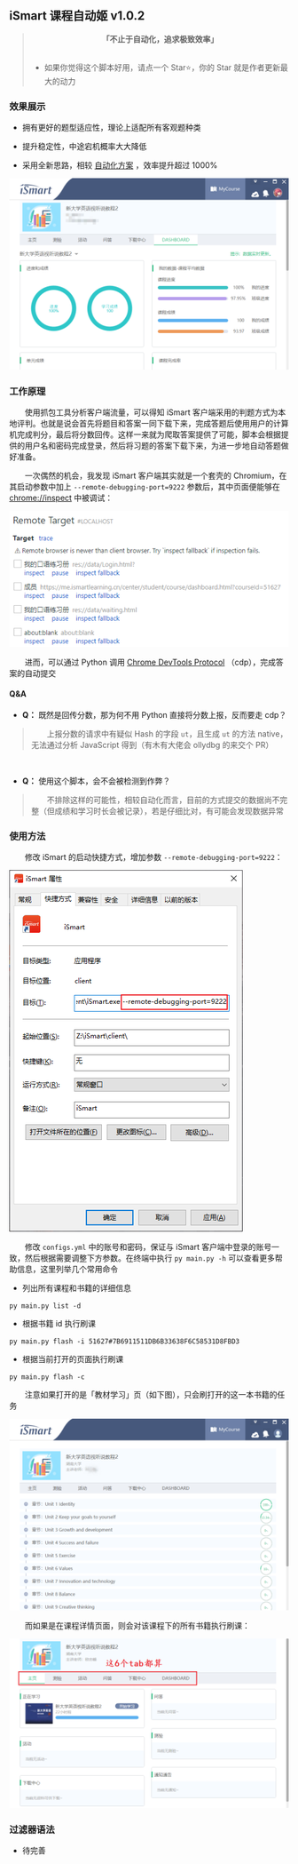 ## iSmart 课程自动姬 v1.0.2

> <div align="center"><b>「不止于自动化，追求极致效率」</b></div><br/>
> 
> * 如果你觉得这个脚本好用，请点一个 Star⭐，你的 Star 就是作者更新最大的动力

### 效果展示

* 拥有更好的题型适应性，理论上适配所有客观题种类
  
* 提升稳定性，中途宕机概率大大降低

* 采用全新思路，相较 [自动化方案](https://github.com/Mufanc/iSmartAuto) ，效率提升超过 1000%

![](images/demo.png)
 

### 工作原理

&emsp;&emsp;使用抓包工具分析客户端流量，可以得知 iSmart 客户端采用的判题方式为本地评判。也就是说会首先将题目和答案一同下载下来，完成答题后使用用户的计算机完成判分，最后将分数回传。这样一来就为爬取答案提供了可能，脚本会根据提供的用户名和密码完成登录，然后将习题的答案下载下来，为进一步地自动答题做好准备。

&emsp;&emsp;一次偶然的机会，我发现 iSmart 客户端其实就是一个套壳的 Chromium，在其启动参数中加上 `--remote-debugging-port=9222` 参数后，其中页面便能够在 [chrome://inspect](chrome://inspect) 中被调试：

![](images/inspect.png)

&emsp;&emsp;进而，可以通过 Python 调用 [Chrome DevTools Protocol](https://chromedevtools.github.io/devtools-protocol/) （cdp），完成答案的自动提交

#### Q&A

* **Q：** 既然是回传分数，那为何不用 Python 直接将分数上报，反而要走 cdp？

> &emsp;&emsp;上报分数的请求中有疑似 Hash 的字段 `ut`，且生成 `ut` 的方法 native，无法通过分析 JavaScript 得到（有木有大佬会 ollydbg 的来交个 PR）

<br/>

* **Q：** 使用这个脚本，会不会被检测到作弊？

> &emsp;&emsp;不排除这样的可能性，相较自动化而言，目前的方式提交的数据尚不完整（但成绩和学习时长会被记录），若是仔细比对，有可能会发现数据异常

### 使用方法

&emsp;&emsp;修改 iSmart 的启动快捷方式，增加参数 `--remote-debugging-port=9222`：

![](images/edit-lnk.png)

&emsp;&emsp;修改 `configs.yml` 中的账号和密码，保证与 iSmart 客户端中登录的账号一致，然后根据需要调整下方参数。在终端中执行 `py main.py -h` 可以查看更多帮助信息，这里列举几个常用命令

* 列出所有课程和书籍的详细信息

```shell
py main.py list -d
```

* 根据书籍 id 执行刷课

```shell
py main.py flash -i 51627#7B6911511DB6B33638F6C58531D8FBD3
```

* 根据当前打开的页面执行刷课

```shell
py main.py flash -c
```

&emsp;&emsp;注意如果打开的是「教材学习」页（如下图），只会刷打开的这一本书籍的任务

![](images/booklearn.png)

&emsp;&emsp;而如果是在课程详情页面，则会对该课程下的所有书籍执行刷课：

![](images/current_course.png)

### 过滤器语法

* 待完善